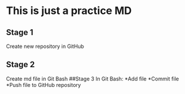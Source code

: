 # This is just a practice MD
## Stage 1
Create new repository in GitHub
## Stage 2
Create md file in Git Bash
##Stage 3
In Git Bash:
*Add file
*Commit file
*Push file to GitHub repository